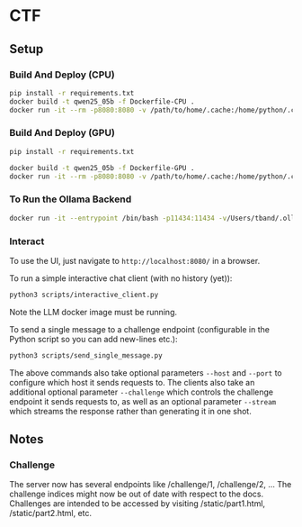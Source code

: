 # CTF

## Setup

### Build And Deploy (CPU)

```bash
pip install -r requirements.txt
docker build -t qwen25_05b -f Dockerfile-CPU .
docker run -it --rm -p8080:8080 -v /path/to/home/.cache:/home/python/.cache qwen25_05b
```

### Build And Deploy (GPU)

```bash
pip install -r requirements.txt

docker build -t qwen25_05b -f Dockerfile-GPU .
docker run -it --rm -p8080:8080 -v /path/to/home/.cache:/home/python/.cache --gpus all qwen25_05b
```

### To Run the Ollama Backend
```bash
docker run -it --entrypoint /bin/bash -p11434:11434 -v/Users/tband/.ollama/models:/root/.ollama/models ollama/ollama
```

### Interact

To use the UI, just navigate to `http://localhost:8080/` in a browser.

To run a simple interactive chat client (with no history (yet)):
```bash
python3 scripts/interactive_client.py
```
Note the LLM docker image must be running.

To send a single message to a challenge endpoint (configurable in the Python script so you can add new-lines etc.):
```bash
python3 scripts/send_single_message.py
```

The above commands also take optional parameters `--host` and `--port` to configure which host it sends requests to. The clients also take an additional optional parameter `--challenge` which controls the challenge endpoint it sends requests to, as well as an optional parameter `--stream` which streams the response rather than generating it in one shot.

## Notes

### Challenge
The server now has several endpoints like /challenge/1, /challenge/2, ...
The challenge indices might now be out of date with respect to the docs. 
Challenges are intended to be accessed by visiting /static/part1.html, /static/part2.html, etc.
